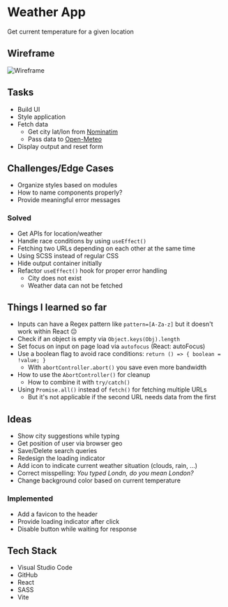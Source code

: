 # Weather App

Get current temperature for a given location

## Wireframe

![Wireframe](https://github.com/user-attachments/assets/f4dfa280-edff-4ac0-b60c-263e3a4c6b3d)

## Tasks

-   Build UI
-   Style application
-   Fetch data
    -   Get city lat/lon from [Nominatim](https://nominatim.org/release-docs/develop/)
    -   Pass data to [Open-Meteo](https://open-meteo.com/)
-   Display output and reset form

## Challenges/Edge Cases

-   Organize styles based on modules
-   How to name components properly?
-   Provide meaningful error messages

### Solved

-   Get APIs for location/weather
-   Handle race conditions by using `useEffect()`
-   Fetching two URLs depending on each other at the same time
-   Using SCSS instead of regular CSS
-   Hide output container initially
-   Refactor `useEffect()` hook for proper error handling
    -   City does not exist
    -   Weather data can not be fetched

## Things I learned so far

-   Inputs can have a Regex pattern like `pattern=[A-Za-z]` but it doesn't work within React 😔
-   Check if an object is empty via `Object.keys(Obj).length`
-   Set focus on input on page load via `autofocus` (React: autoFocus)
-   Use a boolean flag to avoid race conditions: `return () => { boolean = !value; }`
    -   With `abortController.abort()` you save even more bandwidth
-   How to use the `AbortController()` for cleanup
    -   How to combine it with `try/catch()`
-   Using `Promise.all()` instead of `fetch()` for fetching multiple URLs
    -   But it's not applicable if the second URL needs data from the first

## Ideas

-   Show city suggestions while typing
-   Get position of user via browser geo
-   Save/Delete search queries
-   Redesign the loading indicator
-   Add icon to indicate current weather situation (clouds, rain, ...)
-   Correct misspelling: _You typed Londn, do you mean London?_
-   Change background color based on current temperature

### Implemented

-   Add a favicon to the header
-   Provide loading indicator after click
-   Disable button while waiting for response

## Tech Stack

-   Visual Studio Code
-   GitHub
-   React
-   SASS
-   Vite
